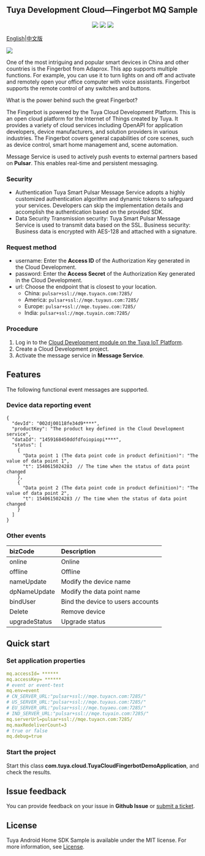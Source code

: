 ## Tuya Development Cloud—Fingerbot MQ Sample

<p align="center">
    <a href="https://github.com/tuya/tuya-cloud-fingerbot-demo/commits/" title="Last Commit"><img src="https://img.shields.io/github/last-commit/tuya/tuya-cloud-fingerbot-demo?style=flat"></a>
    <a href="https://github.com/tuya/tuya-cloud-fingerbot-demo/blob/master/LICENSE" title="License"><img src="https://img.shields.io/badge/license-MIT-green?style=flat"></a>
    <a href="https://github.com/tuya/tuya-cloud-fingerbot-demo/issues" title="Open Issues"><img src="https://img.shields.io/github/issues/tuya/tuya-cloud-fingerbot-demo?style=flat"></a>
</p>

[English](README.md)|[中文版](README_zh.md)

![](img/fingerbot-demo.gif)

One of the most intriguing and popular smart devices in China and other countries is the Fingerbot from Adaprox. This app supports multiple functions. For example, you can use it to turn lights on and off and activate and remotely open your office computer with voice assistants. Fingerbot supports the remote control of any switches and buttons.

What is the power behind such the great Fingerbot?

The Fingerbot is powered by the Tuya Cloud Development Platform. This is an open cloud platform for the Internet of Things created by Tuya. It provides a variety of cloud services including OpenAPI for application developers, device manufacturers, and solution providers in various industries. The Fingerbot covers general capabilities of core scenes, such as device control, smart home management and, scene automation.

Message Service is used to actively push events to external partners based on **Pulsar**. This enables real-time and persistent messaging.

### Security

- Authentication Tuya Smart Pulsar Message Service adopts a highly customized authentication algorithm and dynamic tokens to safeguard your services. Developers can skip the implementation details and accomplish the authentication based on the provided SDK.
- Data Security Transmission security: Tuya Smart Pulsar Message Service is used to transmit data based on the SSL. Business security: Business data is encrypted with AES-128 and attached with a signature.



### Request method

- username: Enter the **Access ID** of the Authorization Key generated in the Cloud Development.
- password: Enter the **Access Secret** of the Authorization Key generated in the Cloud Development.
- url: Choose the endpoint that is closest to your location.
  - China: `pulsar+ssl://mqe.tuyacn.com:7285/`
  - America: `pulsar+ssl://mqe.tuyaus.com:7285/`
  - Europe: `pulsar+ssl://mqe.tuyaeu.com:7285/`
  - India: `pulsar+ssl://mqe.tuyain.com:7285/`



### Procedure

1. Log in to the [Cloud Development module on the Tuya IoT Platform](https://iot.tuya.com/cloud/).
2. Create a Cloud Development project.
3. Activate the message service in **Message Service**.

## Features

The following functional event messages are supported.

### Device data reporting event

```
{
  "devId": "002dj00118fe34d9****",
  "productKey": "The product key defined in the Cloud Development service",
  "dataId": "1459168450ddfdfoiopiopi****",
  "status": [
    {
      "Data point 1 (The data point code in product definition)": "The value of data point 1",
      "t": 1540615024283  // The time when the status of data point changed
    },
    {
      "Data point 2 (The data point code in product definition)": "The value of data point 2",
      "t": 1540615024283 // The time when the status of data point changed
    }
  ]
}
```



### Other events

| bizCode       | Description                         |
| :------------ | :---------------------------------- |
| online        | Online                              |
| offline       | Offline                             |
| nameUpdate    | Modify the device name              |
| dpNameUpdate  | Modify the data point name          |
| bindUser      | Bind the device to users accounts   |
| Delete        | Remove device                       |
| upgradeStatus | Upgrade status                      |



## Quick start

### Set application properties

```yml
mq.accessId= ******
mq.accessKey= ******
# event or event-test
mq.env=event
# CN_SERVER_URL:"pulsar+ssl://mqe.tuyacn.com:7285/"
# US_SERVER_URL:"pulsar+ssl://mqe.tuyaus.com:7285/"
# EU_SERVER_URL:"pulsar+ssl://mqe.tuyaeu.com:7285/"
# IND_SERVER_URL:"pulsar+ssl://mqe.tuyain.com:7285/"
mq.serverUrl=pulsar+ssl://mqe.tuyacn.com:7285/
mq.maxRedeliverCount=3
# true or false
mq.debug=true
```



### Start the project

Start this class **com.tuya.cloud.TuyaCloudFingerbotDemoApplication**, and check the results.



## Issue feedback

You can provide feedback on your issue in **Github Issue** or [submit a ticket](https://service.console.tuya.com/).

## License

Tuya Android Home SDK Sample is available under the MIT license. For more information, see [License](https://github.com/tuya/tuya-cloud-fingerbot-demo/blob/master/LICENSE).


